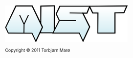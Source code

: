 ![MIST](https://github.com/tormaroe/mist/blob/master/gfx/logo.png)

Copyright &copy; 2011 Torbj&oslash;rn Mar&oslash;
